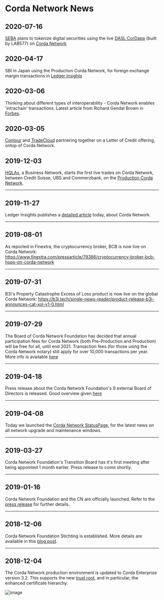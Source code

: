 # Corda Network News

## 2020-07-16

[SEBA](https://www.seba.swiss/) plans to tokenize digital securities using the live [DASL CorDapp](https://lab577.io/wp-content/uploads/2020/05/DASL_for_CorDapp_Builders_and_Capital_Markets_Firms.pdf) (built by LAB577) on [Corda Network](https://www.ledgerinsights.com/seba-tokenize-digital-securities-using-corda-network-dasl/)

## 2020-04-17

SBI in Japan using the Production Corda Network, for foreign exchange margin transactions in [Ledger Insights](https://www.ledgerinsights.com/sbi-enterprise-blockchain-corda-group-forex-transactions/)

## 2020-03-06

Thinking about different types of interoperability - Corda Network enables 'intrachain' transactions. Latest article from Richard Gendal Brown in [Forbes](https://www.forbes.com/sites/richardgendalbrown/2020/03/05/whipping-up-your-market-with-the-five-ingredients-of-interoperability/#73fa92bd7432).

## 2020-03-05

[Contour](https://www.contour.network/) and [TradeCloud](https://tradecloud.sg/) partnering together on a Letter of Credit offering, ontop of Corda Network.

## 2019-12-03

[HQLAx](https://www.hqla-x.com/), a Business Network, starts the first live trades on Corda Network, between Credit 
Suisse, UBS and Commerzbank, on the [Production Corda Network](https://www.ledgerinsights.com/blockchain-deutsche-borse-hqlax-commerzbank-credit-suisse-ubs-securities-lending/).

---

## 2019-11-27

Ledger Insights publishes a [detailed article](https://www.ledgerinsights.com/corda-network-enterprise-blockchain-interoperability/) 
today, about Corda Network.

---

## 2019-08-01 

As reported in Finextra, the cryptocurrency broker, BCB is now live on Corda Network:
https://www.finextra.com/pressarticle/79386/cryptocurrency-broker-bcb-hops-on-corda-network

---

## 2019-07-31

B3i's Property Catastrophe Excess of Loss product is now live on the global Corda Network:
https://b3i.tech/single-news-reader/product-release-b3i-announces-cat-xol-v1-0.html

---

## 2019-07-29

The Board of Corda Network Foundation has decided that annual participation fees for Corda Network (both Pre-Production and Production) will be free for all, until end 2021. Transaction fees (for those using the Corda Network notary) still apply for over 10,000 transactions per year. More info is available [here](/participation/membership-tiers)

---

## 2019-04-18

Press release about the Corda Network Foundation's 9 external Board of Directors is released. Good overview given [here](https://www.marketsmedia.com/corda-network-establishes-independent-governing-body/)

---

## 2019-04-08

Today we launched the [Corda Network StatusPage](https://cordanetwork.statuspage.io), for the latest news on all network upgrade and maintenance windows.

---

## 2019-03-27

Corda Network Foundation's Transition Board has it's first meeting after being appointed 1 month earlier. Press release to come shortly.

---

## 2019-01-16

Corda Network Foundation and the CN are officially launched. Refer to the [press release](https://www.r3.com/news/corda-network-launches-with-new-governing-foundation/) for further details.

---

## 2018-12-06

Corda Network Foundation Stichting is established. More details are available in this [blog post](https://medium.com/corda/the-birth-of-the-corda-network-foundation-55f346304780).

---

## 2018-12-04

The Corda Network production environment is updated to Corda Enterprise version 3.2. This supports the new [trust root](/trust-root/index), and in particular, the enhanced certificate hierarchy.

![image](https://docs.corda.net/head/_images/cert_structure_v3.png)

